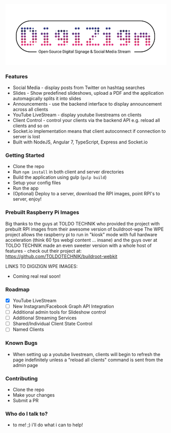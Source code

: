 ![Alt text](/storage/digizign-logo.png?raw=true "DigiZign")


### Features ###

* Social Media - display posts from Twitter on hashtag searches
* Slides - Show predefined slideshows, upload a PDF and the application automagically splits it into slides
* Announcements - use the backend interface to display announcement across all clients
* YouTube LiveStream - display youtube livestreams on clients
* Client Control - control your clients via the backend API e.g. reload all clients and so on
* Socket.io implementation means that client autoconnect if connection to server is lost
* Built with NodeJS, Angular 7, TypeScript, Express and Socket.io

### Getting Started ###

* Clone the repo
* Run `npm install` in both client and server directories
* Build the application using gulp (`gulp build`)
* Setup your config files
* Run the app
* (Optional) Deploy to a server, download the RPI images, point RPI's to server, enjoy!

### Prebuilt Raspberry Pi Images ###
Big thanks to the guys at TOLDO TECHNIK who provided the project with prebuilt RPI images from their awesome version of buildroot-wpe
The WPE project allows the raspberry pi to run in "kiosk" mode with full hardware acceleration (think 60 fps webgl content ... insane) and the guys over at TOLDO TECHNIK made an even sweeter version with a whole host of features - check out their project at: https://github.com/TOLDOTECHNIK/buildroot-webkit

LINKS TO DIGIZIGN WPE IMAGES:
* Coming real real soon!

### Roadmap ### 
- [X] YouTube LiveStream
- [ ] New Instagram/Facebook Graph API Integration
- [ ] Additional admin tools for Slideshow control
- [ ] Additional Streaming Services
- [ ] Shared/Individual Client State Control
- [ ] Named Clients

### Known Bugs ###
* When setting up a youtube livestream, clients will begin to refresh the page indefinitely unless a "reload all clients" command is sent from the admin page

### Contributing ###

* Clone the repo
* Make your changes
* Submit a PR

### Who do I talk to? ###

* to me! ;) i'll do what i can to help!
